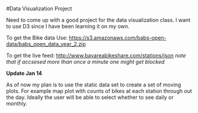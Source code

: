 #Data Visualization Project

Need to come up with a good project for the data visualization class. I want to 
use D3 since I have been learning it on my own. 

To get the Bike data Use: https://s3.amazonaws.com/babs-open-data/babs_open_data_year_2.zip

To get the live feed: http://www.bayareabikeshare.com/stations/json *note that if accsesed more than once a minute one might get blocked*

**Update Jan 14** 

As of now my plan is to use the static data set to create a set of moving plots. For example map plot with counts of bikes at each station through out the day. Ideally the user will be able to select whether to see daily or monthly. 